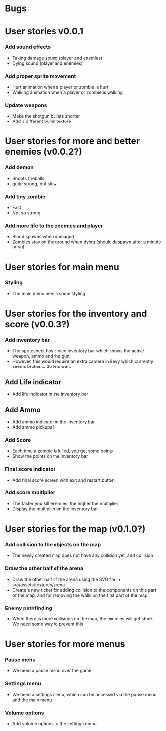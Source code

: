 # Bugs

# User stories v0.0.1

### Add sound effects
- Taking damage sound (player and enemies)
- Dying sound (player and enemies)

### Add proper sprite movement
- Hurt animation when a player or zombie is hurt
- Walking animation when a player or zombie is walking

### Update weapons
- Make the shotgun bullets shorter
- Add a different bullet texture





# User stories for more and better enemies (v0.0.2?)

### Add demon
- Shoots fireballs
- quite strong, but slow

### Add tiny zombie
- Fast
- Not so strong

### Add more life to the enemies and player
- Blood spawns when damaged
- Zombies stay on the ground when dying (should despawn after a minute or so)

# User stories for main menu

### Styling
- The main menu needs some styling





# User stories for the inventory and score (v0.0.3?)

### Add inventory bar
- The spritesheet has a nice inventory bar which shows the active weapon, ammo and the gun;
- However, this would require an extra camera in Bevy which currently seems broken... So lets wait.

## Add Life indicator
- Add life indicator in the inventory bar

## Add Ammo
- Add ammo indicator in the inventory bar
- Add ammo pickups?

### Add Score
- Each time a zombie is killed, you get some points
- Show the points on the inventory bar

### Final score indicator
- Add final score screen with exit and restart button

### Add score multiplier
- The faster you kill enemies, the higher the multiplier
- Display the multiplier on the inventory bar



# User stories for the map (v0.1.0?)

### Add collision to the objects on the map
- The newly created map does not have any collision yet, add collision

### Draw the other half of the arena
- Draw the other half of the arena using the SVG file in src/assets/textures/arena
- Create a new ticket for adding collision to the components on this part of the map, and for removing the walls on the first part of the map

### Enemy pathfinding
- When there is more collisions on the map, the enemies will get stuck. We need some way to prevent this




# User stories for more menus

### Pause menu
- We need a pause menu over the game

### Settings menu
- We need a settings menu, which can be accessed via the pause menu and the main menu

### Volume options
- Add volume options to the settings menu 
